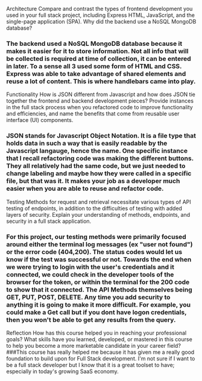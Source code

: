 Architecture
Compare and contrast the types of frontend development you used in your full stack project, including Express HTML, JavaScript, and the single-page application (SPA).
Why did the backend use a NoSQL MongoDB database?
### The backend used a NoSQL MongoDB database because it makes it easier for it to store information. Not all info that will be collected is required at time of collection, it can be entered in later. To a sense all 3 used some form of HTML and CSS. Express was able to take advantage of shared elements and reuse a lot of content. This is where handlebars came into play. 

Functionality
How is JSON different from Javascript and how does JSON tie together the frontend and backend development pieces?
Provide instances in the full stack process when you refactored code to improve functionality and efficiencies, and name the benefits that come from reusable user interface (UI) components.
### JSON stands for Javascript Object Notation. It is a file type that holds data in such a way that is easily readable by the Javascript langauge, hence the name. One specific instance that I recall refactoring code was making the different buttons. They all relatively had the same code, but we just needed to change labeling and maybe how they were called in a specific file, but that was it. It makes your job as a developer much easier when you are able to reuse and refactor code.

Testing
Methods for request and retrieval necessitate various types of API testing of endpoints, in addition to the difficulties of testing with added layers of security. Explain your understanding of methods, endpoints, and security in a full stack application.
### For this project, our testing methods were primarily focused around either the terminal log messages (ex "user not found") or the error code (404,200). The status codes would let us know if the test was successful or not. Towards the end when we were trying to login with the user's credentials and it connected, we could check in the developer tools of the browser for the token, or within the terminal for the 200 code to show that it connected. The API Methods themselves being GET, PUT, POST, DELETE. Any time you add security to anything it is going to make it more difficult. For example, you could make a Get call but if you dont have logon credentials, then you won't be able to get any results from the query.

Reflection
How has this course helped you in reaching your professional goals? What skills have you learned, developed, or mastered in this course to help you become a more marketable candidate in your career field?
###This course has really helped me because it has given me a really good foundation to build upon for Full Stack development. I'm not sure if I want to be a full stack developer but I know that it is a great toolset to have; especially in today's growing SaaS economy. 
